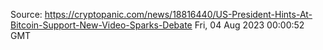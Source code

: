 Source: https://cryptopanic.com/news/18816440/US-President-Hints-At-Bitcoin-Support-New-Video-Sparks-Debate
Fri, 04 Aug 2023 00:00:52 GMT
